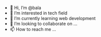 - 👋 Hi, I’m @bala
- 👀 I’m interested in tech field
- 🌱 I’m currently learning web development
- 💞️ I’m looking to collaborate on ...
- 📫 How to reach me ...

<!---
bala1613/bala1613 is a ✨ special ✨ repository because its `README.md` (this file) appears on your GitHub profile.
You can click the Preview link to take a look at your changes.
--->
